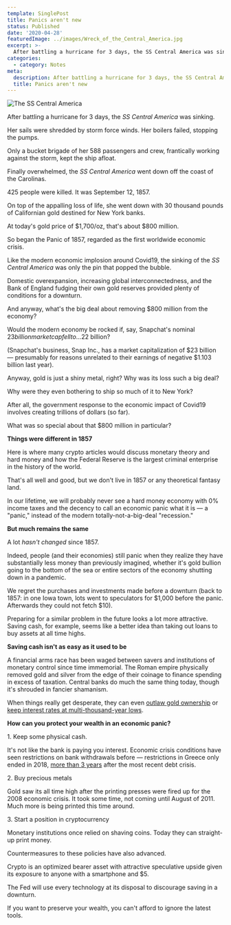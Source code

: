 ```yaml
---
template: SinglePost
title: Panics aren't new
status: Published
date: '2020-04-28'
featuredImage: ../images/Wreck_of_the_Central_America.jpg
excerpt: >-
  After battling a hurricane for 3 days, the SS Central America was sinking.
categories:
  - category: Notes
meta:
  description: After battling a hurricane for 3 days, the SS Central America was sinking.
  title: Panics aren't new
---
```


![The SS Central America](../images/Wreck_of_the_Central_America.jpg)

After battling a hurricane for 3 days, the _SS Central America_ was sinking.

Her sails were shredded by storm force winds. Her boilers failed, stopping the pumps.

Only a bucket brigade of her 588 passengers and crew, frantically working against the storm, kept the ship afloat.

Finally overwhelmed, the _SS Central America_ went down off the coast of the Carolinas.

425 people were killed. It was September 12, 1857.

On top of the appalling loss of life, she went down with 30 thousand pounds of Californian gold destined for New York banks.

At today's gold price of \$1,700/oz, that's about \$800 million.

So began the Panic of 1857, regarded as the first worldwide economic crisis.

Like the modern economic implosion around Covid19, the sinking of the _SS Central America_ was only the pin that popped the bubble.

Domestic overexpansion, increasing global interconnectedness, and the Bank of England fudging their own gold reserves provided plenty of conditions for a downturn.

And anyway, what's the big deal about removing \$800 million from the economy?

Would the modern economy be rocked if, say, Snapchat's nominal $23 billion market cap fell to...$22 billion?

(Snapchat's business, Snap Inc., has a market capitalization of $23 billion &mdash; presumably for reasons unrelated to their earnings of negative $1.103 billion last year).

Anyway, gold is just a shiny metal, right? Why was its loss such a big deal?

Why were they even bothering to ship so much of it to New York?

After all, the government response to the economic impact of Covid19 involves creating trillions of dollars (so far).

What was so special about that \$800 million in particular?

**Things were different in 1857**

Here is where many crypto articles would discuss monetary theory and hard money and how the Federal Reserve is the largest criminal enterprise in the history of the world.

That's all well and good, but we don't live in 1857 or any theoretical fantasy land.

In our lifetime, we will probably never see a hard money economy with 0% income taxes and the decency to call an economic panic what it is &mdash; a "panic," instead of the modern totally-not-a-big-deal "recession."

**But much remains the same**

A lot _hasn't changed_ since 1857.

Indeed, people (and their economies) still panic when they realize they have substantially less money than previously imagined, whether it's gold bullion going to the bottom of the sea or entire sectors of the economy shutting down in a pandemic.

We regret the purchases and investments made before a downturn (back to 1857: in one Iowa town, lots went to speculators for $1,000 before the panic. Afterwards they could not fetch $10).

Preparing for a similar problem in the future looks a lot more attractive. Saving cash, for example, seems like a better idea than taking out loans to buy assets at all time highs.

**Saving cash isn't as easy as it used to be**

A financial arms race has been waged between savers and institutions of monetary control since time immemorial. The Roman empire physically removed gold and silver from the edge of their coinage to finance spending in excess of taxation. Central banks do much the same thing today, though it's shrouded in fancier shamanism.

When things really get desperate, they can even [outlaw gold ownership](https://en.wikipedia.org/wiki/Executive_Order_6102) or [keep interest rates at multi-thousand-year lows](https://en.wikipedia.org/wiki/Zero_interest-rate_policy).

**How can you protect your wealth in an economic panic?**

1\. Keep some physical cash.

It's not like the bank is paying you interest. Economic crisis conditions have seen restrictions on bank withdrawals before &mdash; restrictions in Greece only ended in 2018, [more than 3 years](https://apnews.com/57fcf1f4694a486aa4b7cd43095ae8ee/After-3-years,-Greece-ends-limits-on-bank-cash-withdrawals) after the most recent debt crisis.

2\. Buy precious metals

Gold saw its all time high after the printing presses were fired up for the 2008 economic crisis. It took some time, not coming until August of 2011. Much more is being printed this time around.

3\. Start a position in cryptocurrency

Monetary institutions once relied on shaving coins. Today they can straight-up print money.

Countermeasures to these policies have also advanced.

Crypto is an optimized bearer asset with attractive speculative upside given its exposure to anyone with a smartphone and \$5.

The Fed will use every technology at its disposal to discourage saving in a downturn.

If you want to preserve your wealth, you can't afford to ignore the latest tools.
